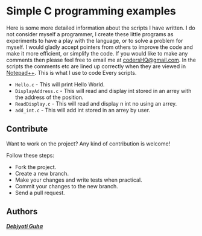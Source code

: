 # Simple C programming examples

Here is some more detailed information about the scripts I have written.  I do not consider myself a programmer, I create these little programs as experiments to have a play with the language, or to solve a problem for myself.  I would gladly accept pointers from others to improve the code and make it more efficient, or simplify the code.  If you would like to make any comments then please feel free to email me at codersHQ@gmail.com.
In the scripts the comments etc are lined up correctly when they are viewed in [Notepad++](https://notepad-plus-plus.org/). This is what I use to code Every scripts.

- `Hello.c` - This will print Hello World.
- `DisplayAddress.c` - This will read and display int stored in an arrey with the address of the position.
- `ReadDisplay.c` - This will read and display n int no using an arrey.
- `add_int.c` - This will add int stored in an arrey by user.

## Contribute

Want to work on the project? Any kind of contribution is welcome!

Follow these steps:
- Fork the project.
- Create a new branch.
- Make your changes and write tests when practical.
- Commit your changes to the new branch.
- Send a pull request.

## Authors

***[Debjyoti Guha](http://coders.uphero.com/)***
